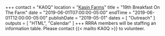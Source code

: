 +++
contact = "KA0Q"
location = "[Kasin Farms](/places/hawley-mn-kasin-farms/)"
title = "19th Breakfast On The Farm"
date = "2019-06-01T07:00:00-05:00"
endTime = "2019-06-01T12:00:00-05:00"
publishDate = "2019-05-01"
dates = [ "Outreach" ]
outputs = [ "HTML", "Calendar" ]
+++
RRRA members will be staffing an information table. Please contact
{{< mailto KA0Q >}} to volunteer.
